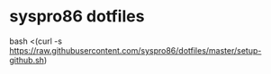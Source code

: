 # syspro86 dotfiles

bash <(curl -s https://raw.githubusercontent.com/syspro86/dotfiles/master/setup-github.sh)
